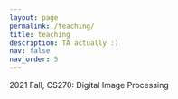 ```yaml
---
layout: page
permalink: /teaching/
title: teaching
description: TA actually :)
nav: false
nav_order: 5
---
```


2021 Fall, CS270: Digital Image Processing
